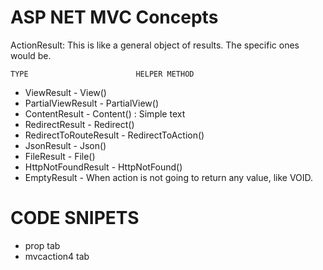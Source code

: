 # ASP NET MVC Concepts

ActionResult: This is like a general object of results. The specific ones would be.

	TYPE						HELPER METHOD
- ViewResult 				- 	View()
- PartialViewResult			-	PartialView()
- ContentResult				- 	Content()					: Simple text
- RedirectResult			-	Redirect()
- RedirectToRouteResult		-	RedirectToAction()
- JsonResult				-	Json()
- FileResult				-	File()
- HttpNotFoundResult		-	HttpNotFound()
- EmptyResult				- 	When action is not going to return any value, like VOID.



# CODE SNIPETS
- prop tab
- mvcaction4 tab
